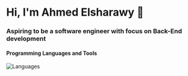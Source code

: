 # Hi, I'm Ahmed Elsharawy 👋

### Aspiring to be a software engineer with focus on Back-End development

#### Programming Languages and Tools

![Languages](https://skillicons.dev/icons?i=c,cpp,js,ts,go,express,linux,postgres,git,github)

<!--
**AhmedElsh3rawy/AhmedElsh3rawy** is a ✨ _special_ ✨ repository because its `README.md` (this file) appears on your GitHub profile.

Here are some ideas to get you started:

- 🔭 I’m currently working on ...
- 🌱 I’m currently learning ...
- 👯 I’m looking to collaborate on ...
- 🤔 I’m looking for help with ...
- 💬 Ask me about ...
- 📫 How to reach me: ...
- 😄 Pronouns: ...
- ⚡ Fun fact: ...
-->
